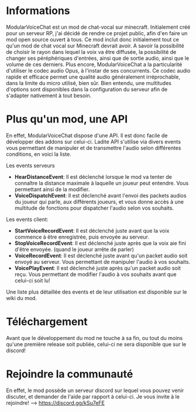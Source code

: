 # Informations
ModularVoiceChat est un mod de chat-vocal sur minecraft. Initialement créé pour un serveur RP, j'ai décidé de rendre ce projet public, afin d'en faire un mod open source ouvert à tous.
Ce mod inclut donc initialement tout ce qu'un mod de chat vocal sur Minecraft devrait avoir. A savoir la possibilité de choisir le rayon dans lequel la voix va être diffusée, la possibilité de changer ses péréphériques d'entrées, ainsi que de sortie audio, ainsi que le volume de ces derniers.
Plus encore, ModularVoiceChat a la particularité d'utiliser le codec audio Opus, à l'instar de ses concurrents. Ce codec audio rapide et efficace permet une qualité audio généralement irréprochable, dans la limite du micro utilisé, bien sûr.
Bien entendu, une multitudes d'options sont disponibles dans la configuration du serveur afin de s'adapter nativement à tout besoin.

# Plus qu'un mod, une API
En effet, ModularVoiceChat dispose d'une API. Il est donc facile de développer des addons sur celui-ci.
Ladite API s'utilise via divers events vous permettant de manipuler et de transmettre l'audio selon différentes conditions, en voici la liste.

Les events serveurs
 - **HearDistanceEvent**: Il est déclenché lorsque le mod va tenter de connaître la distance maximale à laquelle un joueur peut entendre. Vous permettant ainsi de la modifier.
 - **VoiceDispatchEvent**: Il est déclenché avant l'envoi des packets audios du joueur qui parle, aux différents joueurs, et vous donne accès à une multitude de fonctions pour dispatcher l'audio selon vos souhaits.

Les events client:
 - **StartVoiceRecordEvent**: Il est déclenché juste avant que la voix commence à être enregistrée, puis envoyée au serveur.
 - **StopVoiceRecordEvent**: Il est déclenché juste après que la voix aie fini d'être envoyée. (quand le joueur arrête de parler)
 - **VoiceRecordEvent**: Il est déclenché juste avant qu'un packet audio soit envoyé au serveur. Vous permettant de manipuler l'audio à vos souhaits.
 - **VoicePlayEvent**: Il est déclenché juste après qu'un packet audio soit reçu. Vous permettant de modifier l'audio à vos souhaits avant que celui-ci soit lu!

Une liste plus détaillée des events et de leur utilisation est disponible sur le wiki du mod.

# Téléchargement
Avant que le développement du mod ne touche à sa fin, ou tout du moins qu'une première release soit publiée, celui-ci ne sera disponible que sur le discord!

# Rejoindre la communauté
En effet, le mod possède un serveur discord sur lequel vous pouvez venir discuter, et demander de l'aide par rapport à celui-ci.
Je vous invite à le rejoindre!
--> https://discord.gg/kSu7eFE
